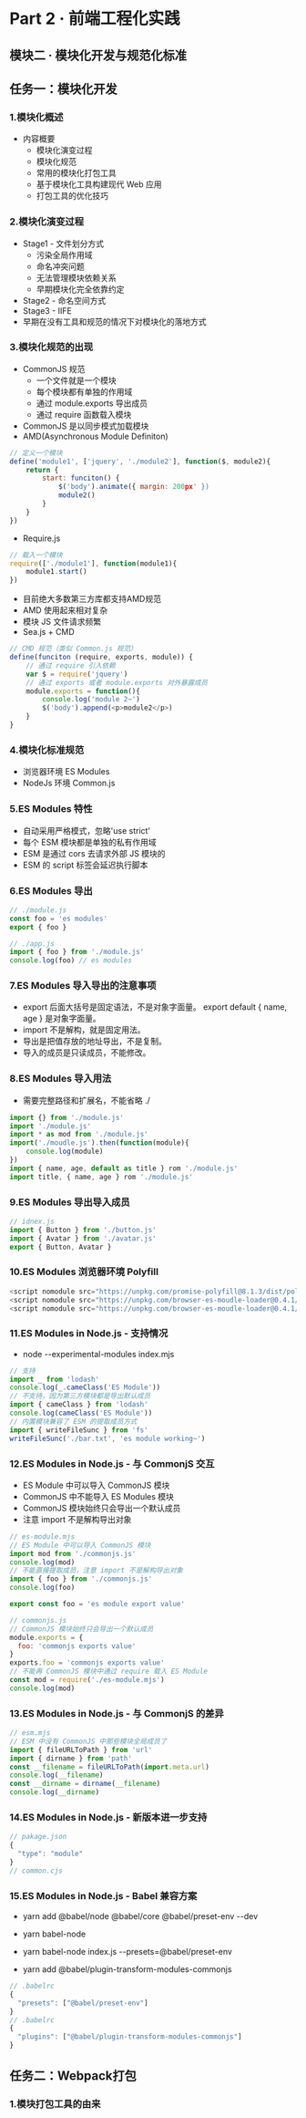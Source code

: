 # Part 2 · 前端工程化实践

## 模块二 · 模块化开发与规范化标准

## 任务一：模块化开发

### 1.模块化概述

- 内容概要
  - 模块化演变过程
  - 模块化规范
  - 常用的模块化打包工具
  - 基于模块化工具构建现代 Web 应用
  - 打包工具的优化技巧

### 2.模块化演变过程

- Stage1 - 文件划分方式
  - 污染全局作用域
  - 命名冲突问题
  - 无法管理模块依赖关系
  - 早期模块化完全依靠约定
- Stage2 - 命名空间方式
- Stage3 - IIFE
- 早期在没有工具和规范的情况下对模块化的落地方式

### 3.模块化规范的出现

- CommonJS 规范
  - 一个文件就是一个模块
  - 每个模块都有单独的作用域
  - 通过 module.exports 导出成员
  - 通过 require 函数载入模块
- CommonJS 是以同步模式加载模块
- AMD(Asynchronous Module Definiton)

```javascript
// 定义一个模块
define('module1', ['jquery', './module2'], function($, module2){
    return {
        start: funciton() {
            $('body').animate({ margin: 200px' })
            module2()
        }
    }
})
```
- Require.js

```javascript
// 载入一个模块
require(['./module1'], function(module1){
    module1.start()
})
```

- 目前绝大多数第三方库都支持AMD规范
- AMD 使用起来相对复杂
- 模块 JS 文件请求频繁
- Sea.js + CMD

```javascript
// CMD 规范（类似 Common.js 规范）
define(funciton (require, exports, module)) {
    // 通过 require 引入依赖
    var $ = require('jquery')
    // 通过 exports 或者 module.exports 对外暴露成员
    module.exports = function(){
        console.log('module 2~')
        $('body').append(<p>module2</p>)
    }
}
```

### 4.模块化标准规范

- 浏览器环境 ES Modules
- NodeJs 环境 Common.js

### 5.ES Modules 特性

- 自动采用严格模式，忽略'use strict'
- 每个 ESM 模块都是单独的私有作用域
- ESM 是通过 cors 去请求外部 JS 模块的
- ESM 的 script 标签会延迟执行脚本

### 6.ES Modules 导出

```javascript
// ./module.js
const foo = 'es modules'
export { foo }

// ./app.js
import { foo } from './module.js'
console.log(foo) // es modules
```

### 7.ES Modules 导入导出的注意事项

- export 后面大括号是固定语法，不是对象字面量。 export default { name, age } 是对象字面量。
- import 不是解构，就是固定用法。
- 导出是把值存放的地址导出，不是复制。
- 导入的成员是只读成员，不能修改。

### 8.ES Modules 导入用法

- 需要完整路径和扩展名，不能省略 ./

```javascript
import {} from './module.js'
import './module.js'
import * as mod from './module.js'
import('./moudle.js').then(function(module){
    console.log(module)
})
import { name, age, default as title } rom './module.js'
import title, { name, age } rom './module.js'

```

### 9.ES Modules 导出导入成员

```javascript
// idnex.js
import { Button } from './button.js'
import { Avatar } from './avatar.js'
export { Button, Avatar }
```

### 10.ES Modules 浏览器环境 Polyfill

```javascript
<script nomodule src="https://unpkg.com/promise-polyfill@8.1.3/dist/polyfill.min.js"></script>
<script nomodule src="https://unpkg.com/browser-es-moudle-loader@0.4.1/dist/babel-browser-build.js"></script>
<script nomodule src="https://unpkg.com/browser-es-moudle-loader@0.4.1/dist/browser-es-module-loader.js"></script>
```

### 11.ES Modules in Node.js - 支持情况

- node --experimental-modules index.mjs

```javascript
// 支持
import _ from 'lodash'
console.log(_.cameClass('ES Module'))
// 不支持，因为第三方模块都是导出默认成员
import { cameClass } from 'lodash'
console.log(cameClass('ES Module'))
// 内置模块兼容了 ESM 的提取成员方式
import { writeFileSunc } from 'fs'
writeFileSunc('./bar.txt', 'es module working~')
```

### 12.ES Modules in Node.js - 与 CommonjS 交互

- ES Module 中可以导入 CommonJS 模块
- CommonJS 中不能导入 ES Modules 模块
- CommonJS 模块始终只会导出一个默认成员
- 注意 import 不是解构导出对象

```javascript
// es-module.mjs
// ES Module 中可以导入 CommonJS 模块
import mod from './commonjs.js'
console.log(mod)
// 不能直接提取成员，注意 import 不是解构导出对象
import { foo } from './commonjs.js'
console.log(foo)

export const foo = 'es module export value'

// commonjs.js
// CommonJS 模块始终只会导出一个默认成员
module.exports = {
  foo: 'commonjs exports value'
}
exports.foo = 'commonjs exports value'
// 不能再 CommonJS 模块中通过 require 载入 ES Module
const mod = require('./es-module.mjs')
console.log(mod)
```

### 13.ES Modules in Node.js - 与 CommonjS 的差异

```javascript
// esm.mjs
// ESM 中没有 CommonJS 中那些模块全局成员了
import { fileURLToPath } from 'url'
import { dirname } from 'path'
const __filename = fileURLToPath(import.meta.url)
console.log(__filename)
const __dirname = dirname(__filename)
console.log(__dirname)
```

### 14.ES Modules in Node.js - 新版本进一步支持

```javascript
// pakage.json
{
  "type": "module"
}
// common.cjs
```

### 15.ES Modules in Node.js - Babel 兼容方案

- yarn add @babel/node @babel/core @babel/preset-env --dev
- yarn babel-node
- yarn babel-node index.js --presets=@babel/preset-env

- yarn add @babel/plugin-transform-modules-commonjs
```javascript
// .babelrc
{
  "presets": ["@babel/preset-env"]
}
// .babelrc
{
  "plugins": ["@babel/plugin-transform-modules-commonjs"]
}
```

## 任务二：Webpack打包

### 1.模块打包工具的由来
